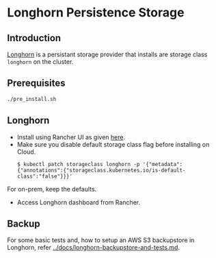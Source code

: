 # Longhorn Persistence Storage

## Introduction
[Longhorn](https://longhorn.io) is a persistant storage provider that installs are storage class `longhorn` on the cluster.

## Prerequisites
```sh
./pre_install.sh
```
## Longhorn
* Install using Rancher UI as given [here](https://longhorn.io/docs/latest/deploy/install/install-with-rancher/).
* Make sure you disable default storage class flag before installing on Cloud.
	```
	$ kubectl patch storageclass longhorn -p '{"metadata": {"annotations":{"storageclass.kubernetes.io/is-default-class":"false"}}}'
	```
For on-prem, keep the defaults.
* Access Longhorn dashboard from Rancher.

## Backup
For some basic tests and, how to setup an AWS S3 backupstore in Longhorn, refer [../docs/longhorn-backupstore-and-tests.md](../docs/longhorn-backupstore-and-tests.md).

